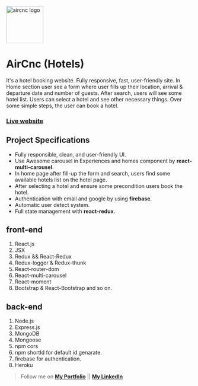 <img src="https://i.imgur.com/QuV77Z5.png" alt="aircnc logo" height="100"/>

# AirCnc (Hotels)
It's a hotel booking website. Fully responsive, fast, user-friendly site. In Home section user see a form where user fills up their location, arrival & departure date and number of guests. After search, users will see some hotel list. Users can select a hotel and see other necessary things. Over some simple steps, the user can book a hotel. 


### [Live website](https://aircnc-hotels.web.app/)


## Project Specifications 
- Fully responsible, clean, and user-friendly UI. 
- Use Awesome carousel in Experiences and homes component by **react-multi-carousel**. 
- In home page after fill-up the form and search, users find some available hotels list on the hotel page. 
- After selecting a hotel and ensure some precondition users book the hotel.
- Authentication with email and google by using **firebase**. 
- Automatic user detect system. 
- Full state management with **react-redux**. 

## front-end 
1. React.js
2. JSX 
3. Redux && React-Redux 
4. Redux-logger & Redux-thunk 
5. React-router-dom 
6. React-multi-carousel 
7. React-moment 
8. Bootstrap & React-Bootstrap  and so on. 

## back-end 
1. Node.js
2. Express.js 
3. MongoDB
4. Mongoose 
5. npm cors 
6. npm shortId for default id genarate. 
7. firebase for authentication. 
8. Heroku 




> Follow me on
**[My Portfolio](https://portfolio-of-md-masud-rana.netlify.app/)** || 
**[My LinkedIn](https://www.linkedin.com/in/masud309060/)** 



